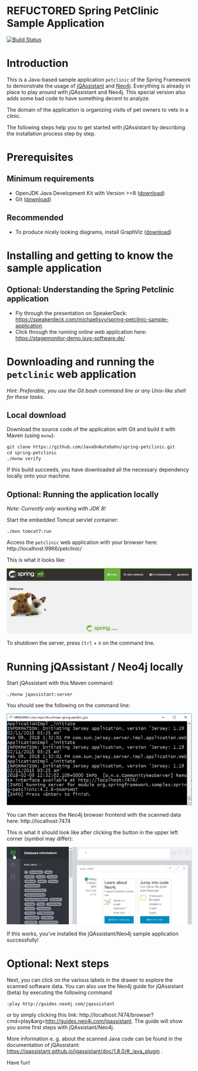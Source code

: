 # REFUCTORED Spring PetClinic Sample Application 

[![Build Status](https://travis-ci.org/JavaOnAutobahn/spring-petclinic.svg?branch=master)](https://travis-ci.org/JavaOnAutobahn/spring-petclinic)


# Introduction

This is a Java-based sample application `petclinic` of the Spring Framework to demonstrate the usage of [jQAssistant](https://jqassistant.org/) and [Neo4j](https://neo4j.com/).
Everything is already in place to play around with jQAssistant and Neo4j.
This special version also adds some bad code to have something decent to analyze.

The domain of the application is organizing visits of pet owners to vets in a clinic.

The following steps help you to get started with jQAssistant by describing the installation process step by step.


# Prerequisites


## Minimum requirements

* OpenJDK Java Development Kit with Version >=8 ([download](https://openjdk.java.net/install/))
* Git ([download](https://git-scm.com/downloads))


## Recommended

* To produce nicely looking diagrams, install GraphViz ([download](https://www.graphviz.org/download/))


# Installing and getting to know the sample application


## Optional: Understanding the Spring Petclinic application

* Fly through the presentation on SpeakerDeck: https://speakerdeck.com/michaelisvy/spring-petclinic-sample-application
* Click through the running online web application here: https://stagemonitor-demo.isys-software.de/


# Downloading and running the `petclinic` web application

_Hint: Preferable, you use the Git bash command line or any Unix-like shell for these tasks._


## Local download

Download the source code of the application with Git and build it with Maven (using `mvnw`):
```
git clone https://github.com/JavaOnAutobahn/spring-petclinic.git
cd spring-petclinic
./mvnw verify
```

If this build succeeds, you have downloaded all the necessary dependency locally onto your machine.


## Optional: Running the application locally
 
_Note: Currently only working with JDK 8!_

Start the embedded Tomcat servlet container: 

```
./mvn tomcat7:run
```

Access the `petclinic` web application with your browser here: http://localhost:9966/petclinic/

This is what it looks like:

![](docs/screenshots/petclinic_start.png)

To shutdown the server, press `Ctrl` + `X` on the command line.


# Running jQAssistant / Neo4j locally

Start jQAssistant with this Maven command:
```
./mvnw jqassistant:server
```
You should see the following on the command line:

![](docs/screenshots/mvn_jqassistant_start.png)

You can then access the Neo4j browser frontend with the scanned data here: http://localhost:7474

This is what it should look like after clicking the button in the upper left corner (symbol may differ):

![](docs/screenshots/neo4j_start.png)

If this works, you've installed the jQAssistant/Neo4j sample application successfully!

# Optional: Next steps

Next, you can click on the various labels in the drawer to explore the scanned software data. You can also use the Neo4j guide for jQAssistant (beta) by executing the following command
```
:play http://guides.neo4j.com/jqassistant
```
or by simply clicking this link: http://localhost:7474/browser?cmd=play&arg=http://guides.neo4j.com/jqassistant. The guide will show you some first steps with jQAssistant/Neo4j.

More information e. g. about the scanned Java code can be found in the documentation of jQAssistant: https://jqassistant.github.io/jqassistant/doc/1.8.0/#_java_plugin .

Have fun!
